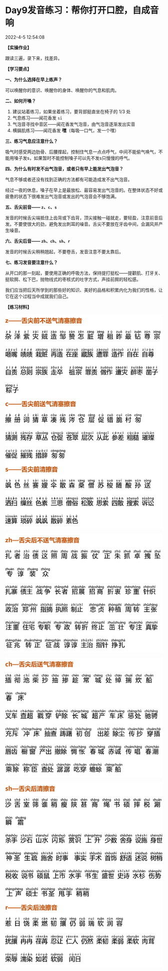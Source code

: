 # Day9发音练习：帮你打开口腔，自成音响

2022-4-5 12:54:08



**【实操作业】**

跟读三遍，录下来，找差异。



**【学习要点】**

**一、为什么选择在早上练声？**

可以唤醒你的意识、唤醒你的身体、唤醒你的气息和肌肉。

**二、如何开嗓？**

1. 建议站着练习，如果坐着练习，要背部挺直坐在椅子的 1/3 处
2. 气息练习——闻花香发 `sī`
3. 气泡音寻找中音区——闻花香发气泡音，由气泡音逐渐发出实音
4. 横膈肌练习——闻花香发 **嘿**（每吸一口气，发一个嘿）

**三、练习气息应注意什么？**

吸气时感受两边肋骨、后腰撑起，控制住气息一点点呼气，中间不能偷气唤气，不能用嗓子发s，如果暂时不能控制嗓子可以先不发s只慢慢的呼气。

**四、为什么有时发不出气泡音，或者只有早上能发出气泡音？**

气息不够或者还没有找到正确的方法都有可能造成发不出气泡音。

经过一夜的休息，嗓子在早上是最放松、最容易发出气泡音的。在整体状态不好或疲惫的状态下很难发出气泡音或发出的气泡音会不够饱满。

**五、舌尖前音—— `z`、`c`、`s`**

发音的时候舌尖端抵住上齿背或下齿背，顶尖接触一碰就走，要轻盈，注意前音后发。不要使很大的劲，避免发出刺耳的噪音。舌尖不要放在牙齿中间，会漏风并产生噪音。

**六、舌尖后音—— `zh`、`ch`、`sh`、`r`**

发音的时候舌尖稍稍翘起，不要卷舌，发音注意不要太靠后。

**七、练习发音要注意什么？**

从开口的那一刻起，要使用正确的呼吸方法，保持提打挺松——提颧肌、打牙关、挺软腭、松下巴，抛物线式的枣核式的吐字方式，声挂前腭的轻松感。

我们应当把后天所学到的那些好的知识、美好的品格和积累内化为我们的性格，让它在这个过程当中成就我们自己。



**【练习材料】**

![day8-1.png](../assets/day8-1.png)

![day8-2.png](../assets/day8-2.png)

![day8-3.png](../assets/day8-3.png)

![day8-4.png](../assets/day8-4.png)
